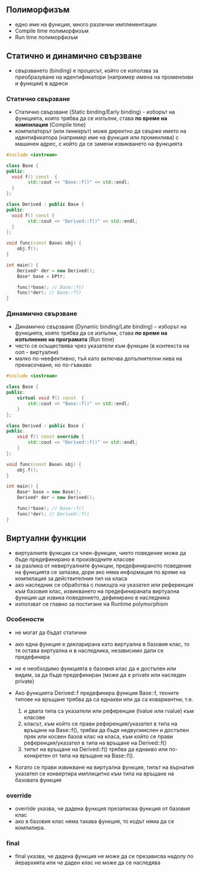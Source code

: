 ## Полиморфизъм
- едно име на функция, много различни имплементации
- Compile time полиморфизъм
- Run time полиморфизъм


## Статично и динамично свързване

- свързването (binding) е процесът, който се използва за преобразуване на идентификатори (например имена на променливи и функции) в адреси

### Статично свързване
- Статично свързване (Static binding/Early binding) - изборът на функцията, която трябва да се изпълни, става **по време на компилация** (Compile time)
- компилаторът (или линкерът) може директно да свърже името на идентификатора (например име на функция или променлива) с машинен адрес, с който да се замени извикването на функцията

```c++
#include <iostream>

class Base {
public:
  void f() const  {
		std::cout << "Base::f()" << std::endl;
  }
};

class Derived : public Base {
public:
  void f() const {
		std::cout << "Derived::f()" << std::endl;
  }
};

void func(const Base& obj) {
    obj.f();
}

int main() {
    Derived* der = new Derived();
	Base* base = bPtr;

	func(*base); // Base::f()
	func(*der); // Base::f()
}
```

### Динамично свързване
- Динамично свързване (Dynamic binding/Late binding) – изборът на функцията, която трябва да се изпълни, става **по време на изпълнение на програмата** (Run time)
- често се осъществява чрез указатели към функции (в контекста на ооп - виртуални)
- малко по-неефективно, тъй като включва допълнителни нива на пренасочване, но по-гъвкаво

```c++
#include <iostream>

class Base {
public:
    virtual void f() const  {
		std::cout << "Base::f()" << std::endl;
    }
};

class Derived : public Base {
public:
    void f() const override {
		std::cout << "Derived::f()" << std::endl;
    }
};

void func(const Base& obj) {
    obj.f();
}

int main() {
    Base* base = new Base();
    Derived* der = new Derived();

	func(*base); // Base::f()
	func(*der); // Derived::f()
}
```

## Виртуални функции
- виртуалните функции са член-функции, чието поведение може да бъде предефинирано в производните класове
- за разлика от невиртуалните функции, предефинираното поведение на функцията се запазва, дори ако няма информация по време на компилация за действителния тип на класа
- ако наследник се обработва с помощта на указател или референция към базовия клас, извикването на предефинираната виртуална функция ще извика поведението, дефинирано в наследника
- използват се главно за постигане на Runtime polymorphism

### Особености
- не могат да бъдат статични
- ако една функция е декларирана като виртуална в базовия клас, то тя остава виртуална и в наследника, независимо дали се предефинира
- не е необходимо функцията в базовия клас да е достъпен или видим, за да бъде предефиниран (може да е private или наследен private)

- Ако функцията Derived::f предефинира функция Base::f, техните типове на връщане трябва да са еднакви или да са ковариантни, т.е.

    1. и двата типа са указатели или референции (lvalue или rvalue) към класове
    2. класът, към който се прави референция/указател в типа на връщане на Base::f(), трябва да бъде недвусмислен и достъпен пряк или косвен базов клас на класа, към който се прави референция/указател в типа на връщане на Derived::f()
    3. типът на връщане на Derived::f() трябва да еднакво или по-конкретен от типа на връщане на Base::f().

- Когато се прави извикване на виртуална функция, типът на върнатия указател се конвертира имплицитно към типа на връщане на базовата функция

### override
- override указва, че дадена функция презаписва функция от базовия клас
- ако в базовия клас няма такава функция, то кодът няма да се компилира.

### final
- final указва, че дадена функция не може да се презависва надолу по йерархията или че даден клас не може да се наследява

